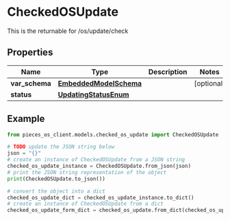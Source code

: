 # CheckedOSUpdate

This is the returnable for /os/update/check

## Properties

Name | Type | Description | Notes
------------ | ------------- | ------------- | -------------
**var_schema** | [**EmbeddedModelSchema**](EmbeddedModelSchema) |  | [optional] 
**status** | [**UpdatingStatusEnum**](UpdatingStatusEnum) |  | 

## Example

```python
from pieces_os_client.models.checked_os_update import CheckedOSUpdate

# TODO update the JSON string below
json = "{}"
# create an instance of CheckedOSUpdate from a JSON string
checked_os_update_instance = CheckedOSUpdate.from_json(json)
# print the JSON string representation of the object
print(CheckedOSUpdate.to_json())

# convert the object into a dict
checked_os_update_dict = checked_os_update_instance.to_dict()
# create an instance of CheckedOSUpdate from a dict
checked_os_update_form_dict = checked_os_update.from_dict(checked_os_update_dict)
```


